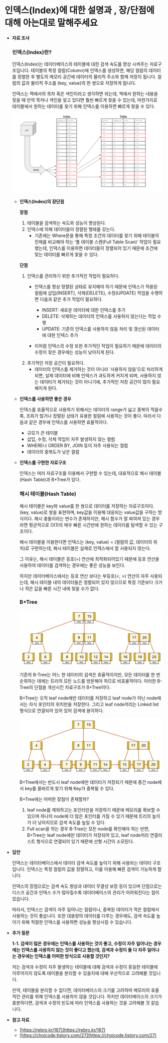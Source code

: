 # 인덱스(Index)에 대한 설명과 , 장/단점에 대해 아는대로 말해주세요

- **자료 조사**
    
    ### 인덱스(Index)란?
    
     인덱스(Index)는 데이터베이스의 테이블에 대한 검색 속도를 향상 시켜주는 자료구조입니다. 테이블의 특정 컬럼(Column)에 인덱스를 생성하면, 해당 컬럼의 데이터를 정렬한 후 별도의 메모리 공간에 데이터의 물리적 주소와 함께 저장이 됩니다. 컬럼의 값과 물리적 주소를 (key, value)의 한 쌍으로 저장하게 됩니다.
    
    인덱스는 책에서의 목차 혹은 색인이라고 생각하면 되는데, 책에서 원하는 내용을 찾을 때 만약 목차나 색인을 알고 있다면 훨씬 빠르게 찾을 수 있는데, 마찬가지로 테이블에서 원하는 데이터를 찾기 위해 인덱스를 이용하면 빠르게 찾을 수 있다.
    
    ![[그림 1] 인덱스와 테이블](https://github.com/BangDori/CS_interview_Study/blob/main/database/img/index%2Btable.png)
    
    - **인덱스(Index)의 장단점**
        
        **장점**
        
        1. 테이블을 검색하는 속도와 성능이 향상된다.
        2. 인덱스에 의해 데이터들이 정렬된 형태를 갖는다.
            - 기존에는 Where문을 통해 특정 조건의 데이터를 찾기 위해 테이블의 전체를 비교해야 하는 ‘풀 테이블 스캔(Full Table Scan)’ 작업이 필요했는데, 인덱스를 이용하면 데이터들이 정렬되어 있기 때문에 조건에 맞는 데이터를 빠르게 찾을 수 있다.
        
        **단점**
        
        1. 인덱스를 관리하기 위한 추가적인 작업이 필요하다.
            - 인덱스를 항상 정렬된 상태로 유지해야 하기 때문에 인덱스가 적용된 컬럼에 삽입(INSERT), 삭제(DELETE), 수정(UPDATE) 작업을 수행하면 다음과 같은 추가 작업이 필요하다.
                - INSERT: 새로운 데이터에 대한 인덱스를 추가
                - DELETE: 삭제하는 데이터의 인덱스를 사용하지 않는다는 작업 수행
                - UPDATE: 기존의 인덱스를 사용하지 않음 처리 및 갱신된 데이터에 대한 인덱스 추가
            
            - 이처럼 인덱스의 수정 또한 추가적인 작업이 필요하기 때문에 데이터의 수정이 잦은 경우에는 성능이 낮아지게 된다.
        2. 추가적인 저장 공간이 필요하다.
            - 데이터의 인덱스를 제거하는 것이 아니라 ‘사용하지 않음’으로 처리하게 되면, 실제 데이터에 비해 인덱스가 과도하게 커지게 되며, 사용하지 않는 데이터가 제거되는 것이 아니기에, 추가적인 저장 공간이 많이 필요해지게 된다.
        
    - **인덱스를 사용하면 좋은 경우**
        
        인덱스를 효율적으로 사용하기 위해서는 데이터의 range가 넓고 중복이 적을수록, 조회가 많거나 정렬된 상태가 유용한 컬럼에 사용하는 것이 좋다. 따라서 다음과 같은 경우에 인덱스를 사용하면 효율적이다.
        
        - 규모가 큰 테이블
        - 삽입, 수정, 삭제 작업이 자주 발생하지 않는 컬럼
        - WHERE나 ORDER BY, JOIN 등이 자주 사용되는 컬럼
        - 데이터의 중복도가 낮은 컬럼
    - **인덱스를 구현한 자료구조**
        
        인덱스는 여러 자료구조를 이용해서 구현할 수 있는데, 대표적으로 해시 테이블(Hash Table)과 B+Tree가 있다.
        
        ### 해시 테이블(Hash Table)
        
        해시 테이블은 key와 value를 한 쌍으로 데이터를 저장하는 자료구조이다. (key, value)로 쌍을 표현하며, key값을 이용해 대응되는 value값을 구하는 방식이다. 해시 충돌이라는 변수가 존재하지만, 해시 함수가 잘 짜여져 있는 경우라면 평균적으로 O(1)의 매우 빠른 시간만에 원하는 데이터를 탐색할 수 있는 구조이다.
        
        해시 테이블을 이용한다면 인덱스는 (key, value) = (컬럼의 값, 데이터의 위치)로 구현하는데, 해시 테이블은 실제로 인덱스에서 잘 사용되지 않는다.
        
        그 이유는, 해시 테이블은 등호(=) 연산에 최적화되어있기 때문에 등호 연산을 사용하여 데이터를 검색하는 경우에는 좋은 성능을 보인다.
        
        하지만 데이터베이스에서는 등호 연산 보다는 부등호(<, >) 연산이 자주 사용되는데, 해시 테이블 내의 데이터들은 정렬되어 있지 않으므로 특정 기준보다 크거나 작은 값을 빠른 시간 내에 찾을 수가 없다.
        
        ### B+Tree
        
        ![[그림 2] B-Tree](https://github.com/BangDori/CS_interview_Study/blob/main/database/img/B-tree.png)
        
        기존의 B-Tree는 어느 한 데이터의 검색은 효율적이지만, 모든 데이터를 한 번 순회하는 데에는 트리의 모든 노드를 방문해야 하므로 비효율적이다. 이러한 B-Tree의 단점을 개선시킨 자료구조가 B+Tree이다.
        
        B+Tree는 오직 leaf node에만 데이터를 저장하고 leaf node가 아닌 node에서는 자식 포인터의 위치만을 저장한다. 그리고 leaf node끼리는 Linked list 형식으로 연결되어 있어 있어 검색에 용이하다.
        
        ![[그림 3] B+Tree](https://github.com/BangDori/CS_interview_Study/blob/main/database/img/B%2Btree.png)
        
        B+Tree에서는 반드시 leaf node에만 데이터가 저장되기 때문에 중간 node에서 key를 올바르게 찾기 위해 Key가 중복될 수 있다.
        
        B+Tree에는 어떠한 장점이 존재할까?
        
        1. leaf node를 제외하고는 포인터만을 저장하기 때문에 메모리를 확보할 수 있으며 하나의 node에 더 많은 포인터를 가질 수 있기 때문에 트리의 높이가 더 낮아지므로 검색 속도를 높일 수 있다.
        2. Full scan을 하는 경우 B-Tree는 모든 node를 확인해야 하는 반면, B+Tree는 leaf node에만 데이터가 저장되어 있고, leaf node끼리 연결리스트 형식으로 연결되어 있기 때문에 선형 시간이 소모된다.
- **답안**
    
    인덱스는 데이터베이스에서 데이터 검색 속도를 높이기 위해 사용되는 데이터 구조입니다. 인덱스는 특정 컬럼의 값을 정렬하고, 이를 이용해 빠른 검색이 가능하게 합니다.
    
    인덱스의 장점으로는 검색 속도 향상과 데이터 무결성 보장 등이 있으며 단점으로는 디스크 공간과 인덱스 수가 많아질수록 데이터베이스의 관리가 어려워진다는 점이 있습니다.
    
    따라서, 인덱스는 검색이 자주 일어나는 컬럼이나, 중복된 데이터가 적은 컬럼에서 사용하는 것이 좋습니다. 또한 대용량의 데이터를 다루는 경우에도, 검색 속도를 높이기 위해 적절한 인덱스를 사용하면 성능을 향상시킬 수 있습니다.
    
- **추가 질문**
    
    **1-1. 검색이 많은 경우에는 인덱스를 사용하는 것이 좋고, 수정이 자주 일어나는 경우에는 인덱스를 사용하지 않는 것이 좋다고 했는데, 검색과 수정이 둘 다 자주 일어나는 경우에는 인덱스를 어떠한 방식으로 사용할 것인지?**
    
    저는 검색과 수정이 자주 발생하는 테이블에 대해 검색과 수정이 동일한 테이블에 이루어지지 않도록 테이블을 분리할 수 있을지에 대해 우선적으로 고려해볼 것입니다.
    
    만약, 테이블을 분리할 수 없다면, 데이터베이스의 크기를 고려하여 메모리의 효율적인 관리를 위해 인덱스를 사용하지 않을 것입니다. 하지만 데이터베이스의 크기가 충분하다면, 검색과 수정의 빈도에 따라 인덱스를 사용하는 것을 고려해볼 것 같습니다.
    
- **참고 자료**
    - [https://rebro.kr/167](https://rebro.kr/167)
    - [https://choicode.tistory.com/27](https://choicode.tistory.com/27)
